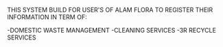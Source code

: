 THIS SYSTEM BUILD FOR USER'S OF ALAM FLORA TO REGISTER THEIR INFORMATION IN TERM OF:

-DOMESTIC WASTE MANAGEMENT
-CLEANING SERVICES
-3R RECYCLE SERVICES
